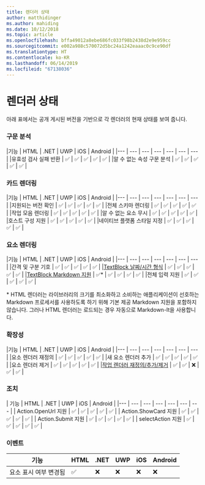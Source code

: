 ```yaml
---
title: 렌더러 상태
author: matthidinger
ms.author: mahiding
ms.date: 10/12/2018
ms.topic: article
ms.openlocfilehash: bffa49012a8ebe686fc033f98b2438d2e9e959cc
ms.sourcegitcommit: e002a988c570072d5bc24a1242eaaac0c9ce90df
ms.translationtype: HT
ms.contentlocale: ko-KR
ms.lasthandoff: 06/14/2019
ms.locfileid: "67138036"
---
```

# <a name="renderer-status"></a>렌더러 상태
아래 표에서는 공개 게시된 버전을 기반으로 각 렌더러의 현재 상태를 보여 줍니다.

### <a name="parsing"></a>구문 분석

|기능 | HTML | .NET | UWP | iOS | Android |
|--- | --- | --- | --- | --- | --- | --- |
|유효성 검사 실패 반환 | ✅ | ✅ | ✅ | ✅ | ✅ |
|알 수 없는 속성 구문 분석 | ✅ | ✅ | ✅ | ✅ | ✅ |

### <a name="card-rendering"></a>카드 렌더링

|기능 | HTML | .NET | UWP | iOS | Android |
|--- | --- | --- | --- | --- | --- | --- |
|지원되는 버전 확인 | ✅ | ✅ | ✅ | ✅ | ✅  |
|전체 스키마 렌더링 | ✅ | ✅ | ✅ | ✅ | ✅ |
|작업 모음 렌더링 | ✅ | ✅ | ✅ | ✅ | ✅ |
|알 수 없는 요소 무시 | ✅ | ✅ | ✅ | ✅ | ✅ |
|호스트 구성 지원 | ✅ | ✅ | ✅ | ✅ | ✅ |
|네이티브 플랫폼 스타일 지정 | ✅ | ✅ | ✅ | ✅ | ✅ |

### <a name="element-rendering"></a>요소 렌더링

|기능 | HTML | .NET | UWP | iOS | Android |
|--- | --- | --- | --- | --- | --- | --- |
|간격 및 구분 기호 | ✅ | ✅ | ✅ | ✅ | ✅ |
|[TextBlock 날짜/시간 형식](../authoring-cards/text-features.md#datetime-formatting-and-localization) | ✅ | ✅ | ✅ | ✅ | ✅ |
|[TextBlock Markdown 지원](../authoring-cards/text-features.md#markdown) | ✅* | ✅ | ✅ | ✅ | ✅ |
|전체 입력 지원 | ✅ | ✅ | ✅ | ✅ | ✅ |

\* HTML 렌더러는 라이브러리의 크기를 최소화하고 소비하는 애플리케이션이 선호하는 Markdown 프로세서를 사용하도록 하기 위해 기본 제공 Markdown 지원을 포함하지 않습니다. 그러나 HTML 렌더러는 로드되는 경우 자동으로 Markdown-It을 사용합니다.

### <a name="extensibility"></a>확장성

|기능 | HTML | .NET | UWP | iOS | Android |
|--- | --- | --- | --- | --- | --- | --- |
|요소 렌더러 재정의 | ✅ | ✅ | ✅ | ✅ | ✅ |
|새 요소 렌더러 추가 | ✅ | ✅ | ✅ | ✅ | ✅ |
|요소 렌더러 제거 | ✅ | ✅ | ✅ | ✅ | ✅ |
|[작업 렌더러 재정의/추가/제거](https://github.com/Microsoft/AdaptiveCards/issues/1671) | ✅ | ✅ | ❌ | ✅ | ✅ |

### <a name="actions"></a>조치

| 기능 | HTML | .NET | UWP | iOS | Android |
|--- | --- | --- | --- | --- | --- | --- |
| Action.OpenUrl 지원 | ✅ | ✅ | ✅ | ✅ | ✅  |
| Action.ShowCard 지원  | ✅ | ✅ | ✅ | ✅ | ✅ |
| Action.Submit 지원  | ✅ | ✅ | ✅ | ✅ | ✅  |
| selectAction 지원 | ✅ | ✅ | ✅ | ✅ | ✅ |

### <a name="events"></a>이벤트

|       기능        | HTML | .NET | UWP | iOS | Android | 
|----------------------------|------|------|-----|-----|---------|
| 요소 표시 여부 변경됨 |  ✅   |  ❌   |  ❌  |  ❌  | ❌ |

